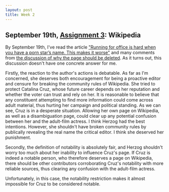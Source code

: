```yaml
---
layout: post
title: Week 2
---
```



## September 19th, [Assignment 3](http://www.compsci.hunter.cuny.edu/~sweiss/course_materials/cs_ossd/assignments/assignment_03_reading_about_wikipedia.pdf): Wikipedia

By September 19th, I've read the article ["Running for office is hard when you have a porn star’s name. This makes it worse"](https://qz.com/1352568/running-for-office-is-hard-when-you-have-a-porn-stars-name-this-makes-it-worse/) and many comments from [the discussion of why the page should be deleted](https://en.wikipedia.org/wiki/Wikipedia:Articles_for_deletion/Catalina_Cruz_(politician)).  As it turns out, this discussion doesn't have one concrete answer for me. 

Firstly, the reaction to the author's actions is debatable. As far as I'm concerned, she deserves both encouragement for being a proactive editor and censure for breaking the community rules of Wikipedia. She tried to protect Catalina Cruz, whose future career depends on her reputation and whether the voter can trust and rely on her. It is reasonable to believe that any constituent attempting to find more information could come across adult material, thus hurting her campaign and political standing. As we can see, Cruz is in a desperate situation. Allowing her own page on Wikipedia, as well as a disambiguation page, could clear up any potential confusion between her and the adult-film actress. I think Herzog had the best intentions. However, she shouldn't have broken community rules by publically revealing the real name the critical editor. I think she deserved her punishment. 

Secondly, the definition of notability is absolutely fair, and Herzog shouldn't worry too much about her inability to influence Cruz's page. If Cruz is indeed a notable person, who therefore deserves a page on Wikipedia, there should be other contributors corroborating Cruz's notability with more reliable sources, thus clearing any confusion with the adult-film actress.
 
Unfortunately, in this case, the notability restriction makes it almost impossible for Cruz to be considered notable.
